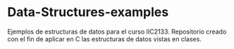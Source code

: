 # Data-Structures-examples

Ejemplos de estructuras de datos para el curso IIC2133. 
Repositorio creado con el fin de aplicar en C las estructuras de datos vistas en clases. 
